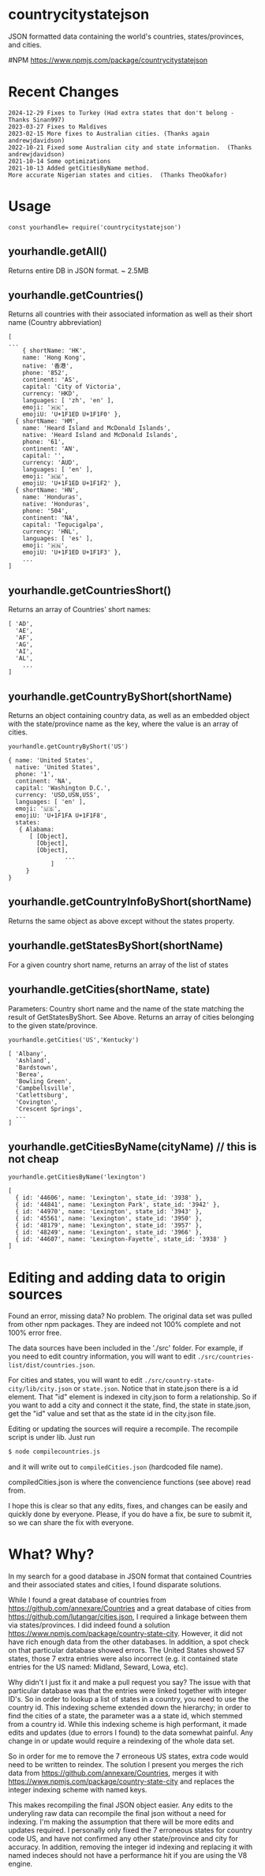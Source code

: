 # countrycitystatejson

JSON formatted data containing the world's countries, states/provinces, and cities.

#NPM
https://www.npmjs.com/package/countrycitystatejson

# Recent Changes
```
2024-12-29 Fixes to Turkey (Had extra states that don't belong - Thanks Sinan997)
2023-03-27 Fixes to Maldives
2023-02-15 More fixes to Australian cities. (Thanks again andrewjdavidson)
2022-10-21 Fixed some Australian city and state information.  (Thanks andrewjdavidson)
2021-10-14 Some optimizations
2021-10-13 Added getCitiesByName method.
More accurate Nigerian states and cities.  (Thanks TheoOkafor)
```

# Usage
```
const yourhandle= require('countrycitystatejson')
```

## yourhandle.getAll()
Returns entire DB in JSON format.  ~ 2.5MB


## yourhandle.getCountries()
Returns all countries with their associated information as well as their short name (Country abbreviation)

```
[
...
	{ shortName: 'HK',
    name: 'Hong Kong',
    native: '香港',
    phone: '852',
    continent: 'AS',
    capital: 'City of Victoria',
    currency: 'HKD',
    languages: [ 'zh', 'en' ],
    emoji: '🇭🇰',
    emojiU: 'U+1F1ED U+1F1F0' },
  { shortName: 'HM',
    name: 'Heard Island and McDonald Islands',
    native: 'Heard Island and McDonald Islands',
    phone: '61',
    continent: 'AN',
    capital: '',
    currency: 'AUD',
    languages: [ 'en' ],
    emoji: '🇭🇲',
    emojiU: 'U+1F1ED U+1F1F2' },
  { shortName: 'HN',
    name: 'Honduras',
    native: 'Honduras',
    phone: '504',
    continent: 'NA',
    capital: 'Tegucigalpa',
    currency: 'HNL',
    languages: [ 'es' ],
    emoji: '🇭🇳',
    emojiU: 'U+1F1ED U+1F1F3' },
	...
]
```

## yourhandle.getCountriesShort()
Returns an array of Countries' short names:
```
[ 'AD',
  'AE',
  'AF',
  'AG',
  'AI',
  'AL',
    ...
]
```

## yourhandle.getCountryByShort(shortName)
Returns an object containing country data, as well as an embedded object with the state/province name as the key, where the value is an array of cities.

```
yourhandle.getCountryByShort('US')

{ name: 'United States',
  native: 'United States',
  phone: '1',
  continent: 'NA',
  capital: 'Washington D.C.',
  currency: 'USD,USN,USS',
  languages: [ 'en' ],
  emoji: '🇺🇸',
  emojiU: 'U+1F1FA U+1F1F8',
  states:
   { Alabama:
      [ [Object],
        [Object],
        [Object],
				...
			]
	 }
}
```

## yourhandle.getCountryInfoByShort(shortName)
Returns the same object as above except without the states property.

## yourhandle.getStatesByShort(shortName)
For a given country short name, returns an array of the list of states

## yourhandle.getCities(shortName, state)
Parameters: Country short name and the name of the state matching the result of GetStatesByShort.  See Above.  Returns an array of cities belonging to the given state/province.

```
yourhandle.getCities('US','Kentucky')

[ 'Albany',
  'Ashland',
  'Bardstown',
  'Berea',
  'Bowling Green',
  'Campbellsville',
  'Catlettsburg',
  'Covington',
  'Crescent Springs',
  ...
]

```
## yourhandle.getCitiesByName(cityName) // this is not cheap
```
yourhandle.getCitiesByName('lexington')

[
  { id: '44606', name: 'Lexington', state_id: '3938' },
  { id: '44841', name: 'Lexington Park', state_id: '3942' },
  { id: '44970', name: 'Lexington', state_id: '3943' },
  { id: '45561', name: 'Lexington', state_id: '3950' },
  { id: '48179', name: 'Lexington', state_id: '3957' },
  { id: '48249', name: 'Lexington', state_id: '3966' },
  { id: '44607', name: 'Lexington-Fayette', state_id: '3938' }
]
```
# Editing and adding data to origin sources
Found an error, missing data?  No problem.  The original data set was pulled from other npm packages.  They are indeed not 100% complete and not 100% error free.

The data sources have been included in the './src' folder.  For example, if you need to edit country information, you will want to edit `./src/countries-list/dist/countries.json`.

For cities and states, you will want to edit `./src/country-state-city/lib/city.json` or `state.json`.  Notice that in state.json there is a id element.  That "id" element is indexed in city.json to form a relationship.  So if you want to add a city and connect it the state, find, the state in state.json, get the "id" value and set that as the state id in the city.json file.

Editing or updating the sources will require a recompile.  The recompile script is under lib.  Just run
```bash
$ node compilecountries.js
```

and it will write out to `compiledCities.json` (hardcoded file name).

compiledCities.json is where the convencience functions (see above) read from.

I hope this is clear so that any edits, fixes, and changes can be easily and quickly done by everyone.  Please, if you do have a fix, be sure to submit it, so we can share the fix with everyone.

# What? Why?

In my search for a good database in JSON format that contained Countries and their associated states and cities, I found disparate solutions.  

While I found a great database of countries from https://github.com/annexare/Countries and a great database of cities from https://github.com/lutangar/cities.json, I required a linkage between them via states/provinces.  I did indeed found a solution https://www.npmjs.com/package/country-state-city.  However, it did not have rich enough data from the other databases.  In addition, a spot check on that particular database showed errors.  The United States showed 57 states, those 7 extra entries were also incorrect (e.g. it contained state entries for the US named: Midland, Seward, Lowa, etc).  

Why didn't I just fix it and make a pull request you say?  The issue with that particular database was that the entries were linked together with integer ID's.  So in order to lookup a list of states in a country, you need to use the country id.  This indexing scheme extended down the hierarchy; in order to find the cities of a state, the parameter was a a state id, which stemmed from a country id.  While this indexing scheme is high performant, it made edits and updates (due to errors I found) to the data somewhat painful.  Any change in or update would require a reindexing of the whole data set.  

So in order for me to remove the 7 erroneous US states, extra code would need to be written to reindex.  The solution I present you merges the rich data from https://github.com/annexare/Countries, merges it with https://www.npmjs.com/package/country-state-city and replaces the integer indexing scheme with named keys.

This makes recompiling the final JSON object easier.  Any edits to the underyling raw data can recompile the final json without a need for indexing.  I'm making the assumption that there will be more edits and updates required.  I personally only fixed the 7 erroneous states for country code US, and have not confirmed any other state/province and city for accuracy.  In addition, removing the integer id indexing and replacing it with named indeces should not have a performance hit if you are using the V8 engine.
